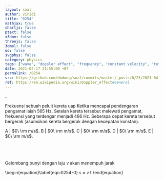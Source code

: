 ```yaml
---
layout: soal
author: viridi
title: "0254"
mathjax: true
chartjs: false
ptext: false
x3dom: false
threejs: false
3dmol: false
oo: false
svgphys: false
category: physics
tags: ["wave", "doppler effect", "frequency", "constant velocity", "tutorial-6", "fi1202", "2020-2"]
date: 2021-04-17 21:55:00 +07
permalink: /0254
src: https://github.com/dudung/soal/commits/master/_posts/0/25/2021-04-17-elementary-physics-tutorial-6-4.md
ref: https://en.wikipedia.org/wiki/Doppler_effect#General
---
```

..

Frekuensi sebuah peluit kereta uap Ketika mencapai pendengaran pengamat ialah 565 Hz. Setelah kereta tersebut melewati pengamat, frekuensi yang terdengar menjadi 486 Hz. Seberapa cepat kereta tersebut bergerak (asumsikan kereta bergerak dengan kecepatan konstan).

A | $0\ \rm m/s$.
B | $0\ \rm m/s$.
C | $0\ \rm m/s$.
D | $0\ \rm m/s$.
E | $0\ \rm m/s$.


## &nbsp;
Gelombang bunyi dengan laju $v$ akan menempuh jarak

\begin{equation}\label{eqn:0254-0}
s = v t
\end{equation}
